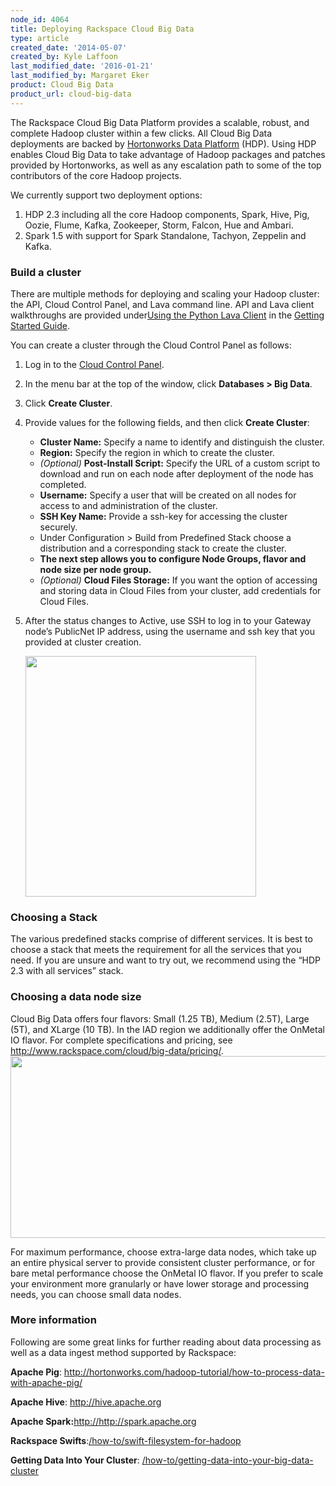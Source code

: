 ```yaml
---
node_id: 4064
title: Deploying Rackspace Cloud Big Data
type: article
created_date: '2014-05-07'
created_by: Kyle Laffoon
last_modified_date: '2016-01-21'
last_modified_by: Margaret Eker
product: Cloud Big Data
product_url: cloud-big-data
---
```


The Rackspace Cloud Big Data Platform provides a scalable, robust, and
complete Hadoop cluster within a few clicks. All Cloud Big Data
deployments are backed by [Hortonworks Data
Platform](http://hortonworks.com/) (HDP). Using HDP enables Cloud Big
Data to take advantage of Hadoop packages and patches provided by
Hortonworks, as well as any escalation path to some of the top
contributors of the core Hadoop projects.

We currently support two deployment options:

1.  HDP 2.3 including all the core Hadoop components, Spark, Hive, Pig,
    Oozie, Flume, Kafka, Zookeeper, Storm, Falcon, Hue and Ambari.
2.  Spark 1.5 with support for Spark Standalone, Tachyon, Zeppelin
    and Kafka.

### Build a cluster

There are multiple methods for deploying and scaling your Hadoop
cluster: the API, Cloud Control Panel, and Lava command line. API and
Lava client walkthroughs are provided under[Using the Python Lava
Client](https://developer.rackspace.com/docs/cloud-big-data/v2/developer-guide/#using-the-lava-client)
in the [Getting Started
Guide](https://developer.rackspace.com/docs/cloud-big-data/v2/developer-guide/#getting-started).

You can create a cluster through the Cloud Control Panel as follows:

1.  Log in to the [Cloud Control Panel](https://mycloud.rackspace.com).
2.  In the menu bar at the top of the window, click **Databases &gt; Big
    Data**.
3.  Click **Create Cluster**.
4.  Provide values for the following fields, and then click **Create
    Cluster**:
    -   **Cluster Name:** Specify a name to identify and distinguish
        the cluster.
    -   **Region:** Specify the region in which to create the cluster.
    -   *(Optional)* **Post-Install Script:** Specify the URL of a
        custom script to download and run on each node after deployment
        of the node has completed.
    -   **Username:** Specify a user that will be created on all nodes
        for access to and administration of the cluster.
    -   **SSH Key Name:** Provide a ssh-key for accessing the
        cluster securely.
    -   Under Configuration &gt; Build from Predefined Stack choose a
        distribution and a corresponding stack to create the cluster.
    -   **The next step allows you to configure Node Groups, flavor and
        node size per node group.**
    -   *(Optional)* **Cloud Files Storage:** If you want the option of
        accessing and storing data in Cloud Files from your cluster, add
        credentials for Cloud Files.

5.  After the status changes to Active, use SSH to log in to your
    Gateway node&rsquo;s PublicNet IP address, using the username and ssh key
    that you provided at cluster creation.

    <img src="http://16909682886ee5c2b59a-fffceaebb8c6ee053c935e8915a3fbe7.r35.cf2.rackcdn.com/logintoYourCluster_0.png" width="369" height="385" />

###  Choosing a Stack

The various predefined stacks comprise of different services. It is best
to choose a stack that meets the requirement for all the services that
you need. If you are unsure and want to try out, we recommend using the
&ldquo;HDP 2.3 with all services&rdquo; stack.

### Choosing a data node size

Cloud Big Data offers four flavors: Small (1.25 TB), Medium (2.5T),
Large (5T), and XLarge (10 TB). In the IAD region we additionally offer
the OnMetal IO flavor. For complete specifications and pricing, see
<http://www.rackspace.com/cloud/big-data/pricing/>.
<img src="http://16909682886ee5c2b59a-fffceaebb8c6ee053c935e8915a3fbe7.r35.cf2.rackcdn.com/CBDexampleBuilds.1.png" width="641" height="291" />

For maximum performance, choose extra-large data nodes, which take up an
entire physical server to provide consistent cluster performance, or for
bare metal performance choose the OnMetal IO flavor. If you prefer to
scale your environment more granularly or have lower storage and
processing needs, you can choose small data nodes.

### More information

Following are some great links for further reading about data processing
as well as a data ingest method supported by Rackspace:

**Apache Pig**:
<http://hortonworks.com/hadoop-tutorial/how-to-process-data-with-apache-pig/>

**Apache Hive**: <http://hive.apache.org>

**Apache Spark:**<http://http://spark.apache.org>

**Rackspace Swifts**:[/how-to/swift-filesystem-for-hadoop](/how-to/swift-filesystem-for-hadoop)

**Getting Data Into Your Cluster**:
[/how-to/getting-data-into-your-big-data-cluster](/how-to/getting-data-into-your-big-data-cluster)

